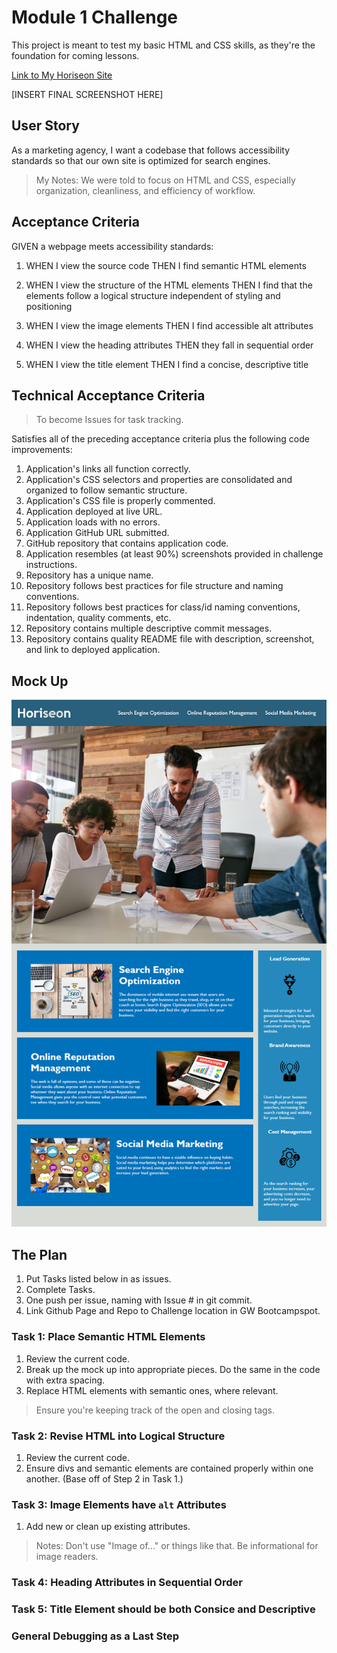 # Module 1 Challenge
This project is meant to test my basic HTML and CSS skills, as they're the foundation for coming lessons. 

[Link to My Horiseon Site]()

[INSERT FINAL SCREENSHOT HERE]


## User Story

As a marketing agency, I want a codebase that follows accessibility standards so that our own site is optimized for search engines.

> My Notes: 
> We were told to focus on HTML and CSS, especially organization, cleanliness, and efficiency of workflow. 

## Acceptance Criteria

GIVEN a webpage meets accessibility standards: 

1. WHEN I view the source code
THEN I find semantic HTML elements

2. WHEN I view the structure of the HTML elements
THEN I find that the elements follow a logical structure independent of styling and positioning

3. WHEN I view the image elements
THEN I find accessible alt attributes

4. WHEN I view the heading attributes
THEN they fall in sequential order

5. WHEN I view the title element
THEN I find a concise, descriptive title

## Technical Acceptance Criteria
> To become Issues for task tracking. 

Satisfies all of the preceding acceptance criteria plus the following code improvements:

1. Application's links all function correctly.
2. Application's CSS selectors and properties are consolidated and organized to follow semantic structure.
3. Application's CSS file is properly commented.
4. Application deployed at live URL.
5. Application loads with no errors.
6. Application GitHub URL submitted.
7. GitHub repository that contains application code.
8. Application resembles (at least 90%) screenshots provided in challenge instructions.
9. Repository has a unique name.
10. Repository follows best practices for file structure and naming conventions.
11. Repository follows best practices for class/id naming conventions, indentation, quality comments, etc.
12. Repository contains multiple descriptive commit messages.
13. Repository contains quality README file with description, screenshot, and link to deployed application.



## Mock Up

![Mock Up of the Horiseon marketing home page.](\assets\images\01-html-css-git-homework-mockup.png)

## The Plan

1. Put Tasks listed below in as issues. 
2. Complete Tasks. 
3. One push per issue, naming with Issue # in git commit. 
4. Link Github Page and Repo to Challenge location in GW Bootcampspot.

### Task 1: Place Semantic HTML Elements

1. Review the current code. 
2. Break up the mock up into appropriate pieces. Do the same in the code with extra spacing. 
3. Replace HTML elements with semantic ones, where relevant. 
> Ensure you're keeping track of the open and closing tags. 


### Task 2: Revise HTML into Logical Structure

1. Review the current code. 
2. Ensure divs and semantic elements are contained properly within one another. (Base off of Step 2 in Task 1.)

### Task 3: Image Elements have `alt` Attributes
1. Add new or clean up existing attributes. 

> Notes: Don't use "Image of..." or things like that. Be informational for image readers. 

### Task 4: Heading Attributes in Sequential Order

### Task 5: Title Element should be both Consice and Descriptive

### General Debugging as a Last Step


